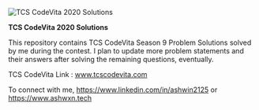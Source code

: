 ![TCS CodeVita 2020 Solutions](https://static.wixstatic.com/media/323736_feda79d185064348bb93a200fb4bad0c~mv2.png/v1/fit/w_352,h_214,al_c,q_80/file.jpg)


**TCS CodeVita 2020 Solutions**

This repository contains TCS CodeVita Season 9 Problem Solutions solved by me during the contest. I plan to update more problem statements and their answers after solving the remaining questions, eventually.

TCS CodeVita Link : www.tcscodevita.com


To connect with me,
https://www.linkedin.com/in/ashwin2125
or
https://www.ashwxn.tech
